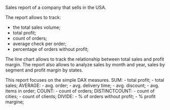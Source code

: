 Sales report of a company that sells in the USA.

The report allows to track:
- the total sales volume;
- total profit;
- count of orders;
- average check per order;
- percentage of orders without profit;

The line chart allows to track the relationship between total sales and profit margin.
The report also allows to analyze sales by month and year, sales by segment and profit margin by states.

This report focuses on the simple DAX measures.
SUM:
    - total profit;
    - total sales;
AVERAGE:
    - avg. order;
    - avg. delivery time;
    - avg. discount;
    - avg. items in order;
COUNT:
    - count of orders;
DISTINCTCOUNT:
    - count of cities;
    - count of clients;
DIVIDE:
    - % of orders without profit;
    - % profit margine;

    

